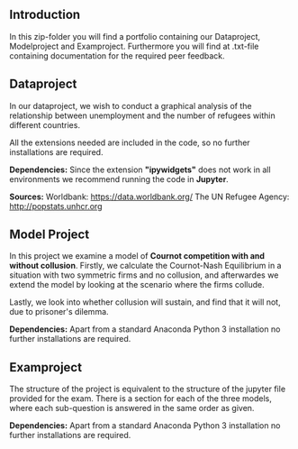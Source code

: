 ## Introduction
In this zip-folder you will find a portfolio containing our Dataproject, Modelproject and Examproject. 
Furthermore you will find at .txt-file containing documentation for the required peer feedback.

## Dataproject
In our dataproject, we wish to conduct a graphical analysis of the relationship between unemployment and the number of refugees within different countries. 

All the extensions needed are included in the code, so no further installations are required.

**Dependencies:** Since the extension **"ipywidgets"** does not work in all environments we recommend running the code in **Jupyter**. 

**Sources:**
Worldbank: https://data.worldbank.org/
The UN Refugee Agency: http://popstats.unhcr.org


## Model Project
In this project we examine a model of **Cournot competition with and without collusion**. Firstly, we calculate the Cournot-Nash Equilibrium in a situation with two symmetric firms and no collusion, and afterwardes we extend the model by looking at the scenario where the firms collude. 

Lastly, we look into whether collusion will sustain, and find that it will not, due to prisoner's dilemma.

**Dependencies:** Apart from a standard Anaconda Python 3 installation no further installations are required.



## Examproject
The structure of the project is equivalent to the structure of the jupyter file provided for the exam. There is a section for each of the three models, where each sub-question is answered in the same order as given.

**Dependencies:** Apart from a standard Anaconda Python 3 installation no further installations are required.

